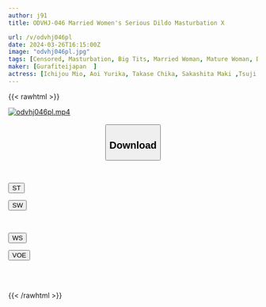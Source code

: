 ```yaml
---
author: j91
title: ODVHJ-046 Married Women's Serious Dildo Masturbation X

url: /v/odvhj046pl
date: 2024-03-26T16:15:00Z
image: "odvhj046pl.jpg"
tags: [Censored, Masturbation, Big Tits, Married Woman, Mature Woman, Dildo	]
maker: [Gurafiteijapan  ]
actress: [Ichijou Mio, Aoi Yurika, Takase Chika, Sakashita Maki ,Tsuji Sakura ,Yuina Mitsuki ,Okina Misaki ,Ichikawa Nanami ,Shiomi Yui ,Kirika Yuuri ]
---
```



{{< rawhtml >}}

<div class="video" data-videoid="ar0eeqpq88FbzO">
    <a href="javascript:;">
        <img src="/v/odvhj046pl/odvhj046pl.jpg" width="WIDTH" height="HEIGHT" alt="odvhj046pl.mp4" loading="lazy">
    </a>
</div>

<script type="text/javascript" src="https://j91.asia/asset/on-demand-st.js"></script>

<br>
  <link rel="stylesheet" href="https://j91.asia/asset/bs5.css">
  
  <center>
  <button class="btn btn-primary" type="button" data-bs-toggle="collapse" data-bs-target=".multi-collapse" aria-expanded="false" aria-controls="multiCollapseExample1 multiCollapseExample2"><h2>Download</h2></button></center>
</p>
<div class="row">
  <div class="col">
    <div class="collapse multi-collapse" id="multiCollapseExample1">
      <div class="card card-body">
	      	      <br>
<div class="buttons">  
<p><a href="https://streamtape.to/v/ar0eeqpq88FbzO" target="_blank"><button class="btn-hover color-3"><i class="fa fa-download"></i> ST</button></a></p>
<p><a href="https://asnwish.com/p6xssuw2xzy0" target="_blank"><button class="btn-hover color-2"><i class="fa fa-download"></i> SW</button></a></p></div>
    </div>
  </div>
</div>
  <div class="col">
    <div class="collapse multi-collapse" id="multiCollapseExample2">
      <div class="card card-body">
	      <br>
<div class="buttons">
<p><a href="https://wolfstream.tv/awm8l5mxoskn"><button class="btn-hover color-9"><i class="fa fa-download"></i> WS</button></a></p>
<p><a href="https://voe.sx/2k67izrvuinw"><button class="btn-hover color-8"><i class="fa fa-download"></i> VOE</button></a></p></div>
<br><br>
      </div>
    </div>
  </div>
</div>

{{< /rawhtml >}}